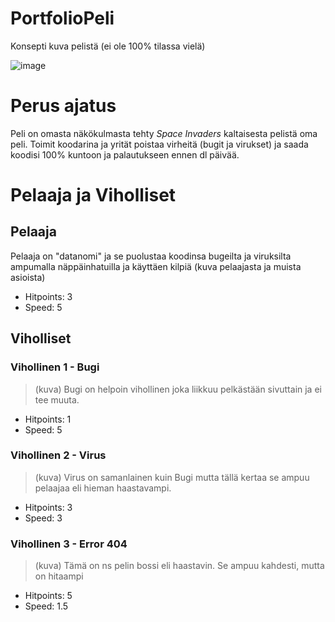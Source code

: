 # PortfolioPeli

Konsepti kuva pelistä (ei ole 100% tilassa vielä)

![image](https://github.com/AleksiHeikk/PortfolioPeli/assets/122449220/98314188-7479-4550-b3db-f096f93c1034)

# Perus ajatus

Peli on omasta näkökulmasta tehty *Space Invaders* kaltaisesta pelistä oma peli.
Toimit koodarina ja yrität poistaa virheitä (bugit ja virukset) ja saada koodisi 100% kuntoon ja palautukseen ennen dl päivää.

# Pelaaja ja Viholliset
## Pelaaja
Pelaaja on "datanomi" ja se puolustaa koodinsa bugeilta ja viruksilta ampumalla näppäinhatuilla ja käyttäen kilpiä
(kuva pelaajasta ja muista asioista)
- Hitpoints: 3
- Speed: 5

## Viholliset
### Vihollinen 1 - Bugi 
> (kuva)
Bugi on helpoin vihollinen joka liikkuu pelkästään sivuttain ja ei tee muuta. 
- Hitpoints: 1
- Speed: 5

### Vihollinen 2 - Virus
> (kuva)
Virus on samanlainen kuin Bugi mutta tällä kertaa se ampuu pelaajaa eli hieman haastavampi.
- Hitpoints: 3
- Speed: 3

### Vihollinen 3 - Error 404
> (kuva)
Tämä on ns pelin bossi eli haastavin. Se ampuu kahdesti, mutta on hitaampi
- Hitpoints: 5
- Speed: 1.5 

